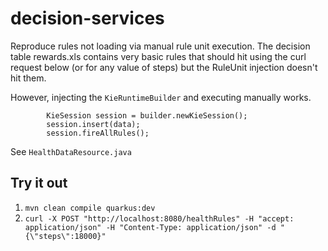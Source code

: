 # decision-services

Reproduce rules not loading via manual rule unit execution. The decision table rewards.xls contains very basic rules that should hit
using the curl request below (or for any value of steps) but the RuleUnit injection doesn't hit them.

However, injecting the `KieRuntimeBuilder` and executing manually works.
```
        KieSession session = builder.newKieSession();
        session.insert(data);
        session.fireAllRules();
```

See `HealthDataResource.java`

## Try it out
1. `mvn clean compile quarkus:dev`
2. `curl -X POST "http://localhost:8080/healthRules" -H "accept: application/json" -H "Content-Type: application/json" -d "{\"steps\":18000}"`
